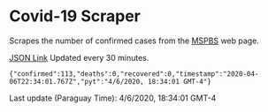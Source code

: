 # Covid-19 Scraper

Scrapes the number of confirmed cases from the [MSPBS](https://www.mspbs.gov.py/covid-19.php) web page.

[JSON Link](https://jmayalag.github.io/covid19-scrape/cases.json)
Updated every 30 minutes.
```
{"confirmed":113,"deaths":0,"recovered":0,"timestamp":"2020-04-06T22:34:01.767Z","pyt":"4/6/2020, 18:34:01 GMT-4"}
```
Last update (Paraguay Time): 4/6/2020, 18:34:01 GMT-4